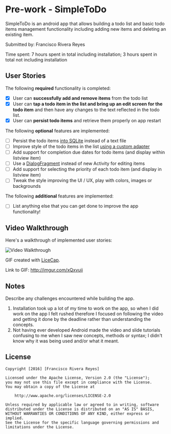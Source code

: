 # Pre-work - SimpleToDo

SimpleToDo is an android app that allows building a todo list and basic todo items management functionality including adding new items and deleting an existing item.

Submitted by: Francisco Rivera Reyes

Time spent: 7 hours spent in total including installation; 3 hours spent in total not including installation

## User Stories

The following **required** functionality is completed:

* [x] User can **successfully add and remove items** from the todo list
* [x] User can **tap a todo item in the list and bring up an edit screen for the todo item** and then have any changes to the text reflected in the todo list.
* [x] User can **persist todo items** and retrieve them properly on app restart

The following **optional** features are implemented:

* [ ] Persist the todo items [into SQLite](http://guides.codepath.com/android/Persisting-Data-to-the-Device#sqlite) instead of a text file
* [ ] Improve style of the todo items in the list [using a custom adapter](http://guides.codepath.com/android/Using-an-ArrayAdapter-with-ListView)
* [ ] Add support for completion due dates for todo items (and display within listview item)
* [ ] Use a [DialogFragment](http://guides.codepath.com/android/Using-DialogFragment) instead of new Activity for editing items
* [ ] Add support for selecting the priority of each todo item (and display in listview item)
* [ ] Tweak the style improving the UI / UX, play with colors, images or backgrounds

The following **additional** features are implemented:

* [ ] List anything else that you can get done to improve the app functionality!

## Video Walkthrough 

Here's a walkthrough of implemented user stories:

<img src='http://imgur.com/xQxvuji' title='ToDo' width='' alt='Video Walkthrough' />

GIF created with [LiceCap](http://www.cockos.com/licecap/).

Link to GIF: http://imgur.com/xQxvuji

## Notes

Describe any challenges encountered while building the app.
 1) Installation took up a lot of my time to work on the app, so when I did work on the app I felt rushed therefore I focused on following the video and getting it done by the deadline rather than understanding the concepts.
 2) Not having ever developed Android made the video and slide tutorials confusing to me when I saw new concepts, methods or syntax; I didn't know why it was being used and/or what it meant.
## License

    Copyright [2016] [Francisco Rivera Reyes]

    Licensed under the Apache License, Version 2.0 (the "License");
    you may not use this file except in compliance with the License.
    You may obtain a copy of the License at

        http://www.apache.org/licenses/LICENSE-2.0

    Unless required by applicable law or agreed to in writing, software
    distributed under the License is distributed on an "AS IS" BASIS,
    WITHOUT WARRANTIES OR CONDITIONS OF ANY KIND, either express or implied.
    See the License for the specific language governing permissions and
    limitations under the License.
